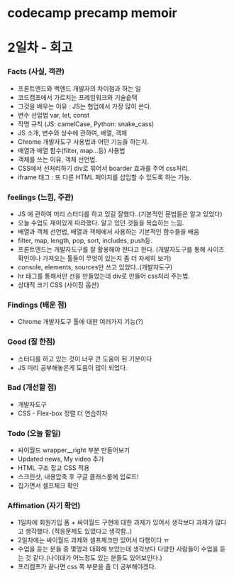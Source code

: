 # codecamp precamp memoir
# 2일차 - 회고
### Facts (사실, 객관)

- 프론트엔드와 백엔드 개발자의 차이점과 하는 일
- 코드캠프에서 가르치는 프레임워크와 기술슽택
- 그것을 배우는 이유 : JS는 협업에서 가장 많이 쓴다.
- 변수 선업법 var, let, const
- 작명 규칙 (JS: camelCase, Python: snake_cass)
- JS 소개, 변수와 상수에 관하여, 배열, 객체
- Chrome 개발자도구 사용법과 어떤 기능을 하는지.
- 배열과 배열 함수(filter, map...등) 사용법
- 객체를 쓰는 이유, 객체 선언법.
- CSS에서 선처리하기 div로 묶어서 boarder 효과를 주어 css처리.
- iframe 태그 : 또 다른 HTML 페이지를 삽입할 수 있도록 하는 기능.

### feelings (느낌, 주관)

- JS 에 관하여 미리 스터디를 하고 있길 잘했다..(기본적인 문법들은 알고 있었다)
- 오늘 수업도 재미있게 따라했다. 알고 있던 것들을 복습하는 느낌.
- 배열과 객체 선언법, 배열과 객체에서 사용하는 기본적인 함수들을 배움
- filter, map, length, pop, sort, includes, push등.
- 프론트엔드는 개발자도구를 잘 활용해야 한다고 한다. (개발자도구를 통해 사이즈 확인이나 가져오는 툴들이 무엇이 있는지 좀 더 자세히 보기)
- console, elements, sources만 쓰고 있었다..(개발자도구)
- hr 태그를 통해서만 선을 만들었는데 div로 만들어 css처리 주는법.
- 상대적 크기 CSS (사이징 옵션)

### Findings (배운 점)

- Chrome 개발자도구 툴에 대한 여러가지 기능(?)

### Good (잘 한점)

- 스터디를 하고 있는 것이 너무 큰 도움이 된 기분이다
- JS 미리 공부해놓은게 도움이 많이 되었다.

### Bad (개선할 점)

- 개발자도구
- CSS - Flex-box 정렬 더 연습하자

### Todo (오늘 할일)

- 싸이월드 wrapper__right 부분 만들어보기
- Updated news, My video 추가
- HTML 구조 잡고 CSS 적용
- 스크린샷, 내용압축 후 구글 클래스룸에 업로드!
- 집가면서 셀프체크 확인

### Affimation (자기 확언)

- 1일차에 회원가입 폼 + 싸이월드 구현에 대한 과제가 있어서 생각보다 과제가 많다고 생각했다. (적응문제도 있었다고 생각함..)
- 2일차에는 싸이월드 과제와 셀프체크만 있어서 다행이다 ㅠ
- 수업을 듣는 분들 중 몇명과 대화해 보았는데 생각보다 다양한 사람들이 수업을 듣는 것 같다.(나이대가 어느정도 있는 분들도 있어보인다.)
- 프리캠프가 끝나면 css 쪽 부분을 좀 더 공부해야겠다.